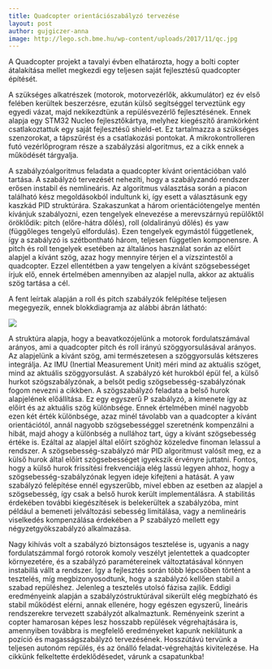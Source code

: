 ```yaml
---
title: Quadcopter orientációszabályzó tervezése
layout: post
author: gujgiczer-anna
image: http://lego.sch.bme.hu/wp-content/uploads/2017/11/qc.jpg
---
```

A Quadcopter projekt a tavalyi évben elhatározta, hogy a bolti copter átalakítása mellet megkezdi egy teljesen saját fejlesztésű quadcopter építését. 

A szükséges alkatrészek (motorok, motorvezérlők, akkumulátor) ez év első felében kerültek beszerzésre, ezután külső segítséggel terveztünk egy egyedi vázat, majd nekikezdtünk a repülésvezérlő fejlesztésének. Ennek alapja egy STM32 Nucleo fejlesztőkártya, melyhez kiegészítő áramkörként csatlakoztattuk egy saját fejlesztésű shield-et. Ez tartalmazza a szükséges szenzorokat, a tápszűrést és a csatlakozási pontokat. A mikrokontrolleren futó vezérlőprogram része a szabályzási algoritmus, ez a cikk ennek a működését tárgyalja.

A szabályzóalgoritmus feladata a quadcopter kívánt orientációban való tartása. A szabályzó tervezését nehezíti, hogy a szabályzandó rendszer erősen instabil és nemlineáris. Az algoritmus választása során a piacon található kész megoldásokból indultunk ki, így esett a választásunk egy kaszkád PID struktúrára. Szakaszunkat a három orientációtengelye mentén kívánjuk szabályozni,  ezen tengelyek elnevezése a merevszárnyú repülőktől öröklődik: pitch (előre-hátra dőlés), roll (oldalirányú dőlés) és yaw (függőleges tengelyű elfordulás). Ezen tengelyek egymástól függetlenek, így a szabályzó is szétbontható három, teljesen független komponensre. A pitch és roll tengelyek esetében az általános használat során az előírt alapjel a kívánt szög, azaz hogy mennyire térjen el a vízszintestől a quadcopter. Ezzel ellentétben a yaw tengelyen a kívánt szögsebességet írjuk elő, ennek értelmében amennyiben az alapjel nulla, akkor az aktuális szög tartása a cél. 

A fent leírtak alapján a roll és pitch szabályzók felépítése teljesen megegyezik, ennek blokkdiagramja az alábbi ábrán látható:

![](http://lego.sch.bme.hu/wp-content/uploads/2017/11/qc_struktura.png)

A struktúra alapja, hogy a beavatkozójelünk a motorok fordulatszámával arányos, ami a quadcopter pitch és roll irányú szöggyorsulásával arányos. Az alapjelünk a kívánt szög, ami természetesen a szöggyorsulás kétszeres integrálja. Az IMU (Inertial Measurement Unit) méri mind az aktuális szöget, mind az aktuális szöggyorsulást. A szabályzó két hurokból épül fel, a külső hurkot szögszabályzónak, a belsőt pedig szögsebesség-szabályzónak fogom nevezni a cikkben. A szögszabályzó feladata a belső hurok alapjelének előállítása. Ez egy egyszerű P szabályzó, a kimenete így az előírt és az aktuális szög különbsége. Ennek értelmében minél nagyobb ezen két érték különbsége, azaz minél távolabb van a quadcopter a kívánt orientációtól, annál nagyobb szögsebességgel szeretnénk kompenzálni a hibát, majd ahogy a különbség a nullához tart, úgy a kívánt szögsebesség értéke is. Ezáltal az alapjel által előírt szöghöz közeledve finoman lelassul a rendszer. A szögsebesség-szabályzó már PID algoritmust valósít meg, ez  a külső hurok által előírt szögsebességet igyekszik érvényre juttatni. Fontos, hogy a külső hurok frissítési frekvenciája elég lassú legyen ahhoz, hogy a szögsebesség-szabályzónak legyen ideje kifejteni a hatását.
A yaw szabályzó felépítése ennél egyszerűbb, mivel ebben az esetben az alapjel a szögsebesség, így csak a belső hurok került implementálásra.
A stabilitás érdekében további kiegészítések is belekerültek a szabályzóba, mint például a bemeneti jelváltozási sebesség limitálása, vagy a nemlineáris viselkedés kompenzálása érdekében a P szabályzó mellett egy négyzetgyökszabályzó alkalmazása.

Nagy kihívás volt a szabályzó biztonságos tesztelése is, ugyanis a nagy fordulatszámmal forgó rotorok komoly veszélyt jelentettek a quadcopter környezetére, és a szabályzó paramétereinek változtatásával könnyen instabillá vállt a rendszer. Így a fejlesztés során több lépcsőben történt a tesztelés, míg megbizonyosodtunk, hogy a szabályzó kellően stabil a szabad repüléshez. Jelenleg a tesztelés utolsó fázisa zajlik. Eddigi eredményeink alapján a szabályzóstruktúrával sikerült elég megbízható és stabil működést elérni, annak ellenére, hogy egészen egyszerű, lineáris rendszerekre tervezett szabályzót alkalmaztunk. Reményeink szerint a copter hamarosan képes lesz hosszabb repülések végrehajtására is, amennyiben továbbra is megfelelő eredményeket kapunk nekilátunk a pozíció és magasságszabályzó tervezésének. Hosszútávú tervünk a teljesen autonóm repülés, és az önálló feladat-végrehajtás kivitelezése. Ha cikkünk felkeltette érdeklődésedet, várunk a csapatunkba!
